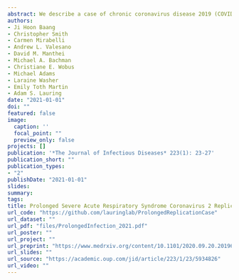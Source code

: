 ```yaml
---
abstract: We describe a case of chronic coronavirus disease 2019 (COVID-19) in a patient with lymphoma and associated B-cell immunodeficiency. Viral cultures and sequence analysis demonstrate ongoing replication of infectious severe acute respiratory syndrome coronavirus 2 (SARS-CoV-2) for at least 119 days. The patient had 3 admissions related to COVID-19 over a 4-month period and was treated twice with remdesivir and convalescent plasma with resolution of symptoms. The patient’s lack of seroconversion and prolonged course illustrate the importance of humoral immunity in resolving SARS-CoV-2 infection. This case highlights challenges in managing immunocompromised hosts, who may act as persistent shedders and sources of transmission.
authors:
- Ji Hoon Baang
- Christopher Smith
- Carmen Mirabelli
- Andrew L. Valesano
- David M. Manthei
- Michael A. Bachman
- Christiane E. Wobus
- Michael Adams
- Laraine Washer
- Emily Toth Martin
- Adam S. Lauring
date: "2021-01-01"
doi: ""
featured: false
image:
  caption: ''
  focal_point: ""
  preview_only: false
projects: []
publication: '*The Journal of Infectious Diseases* 223(1): 23-27'
publication_short: ""
publication_types:
- "2"
publishDate: "2021-01-01"
slides: 
summary: 
tags:
title: Prolonged Severe Acute Respiratory Syndrome Coronavirus 2 Replication in an Immunocompromised Patient
url_code: "https://github.com/lauringlab/ProlongedReplicationCase"
url_dataset: ""
url_pdf: "files/ProlongedInfection_2021.pdf"
url_poster: ""
url_project: ""
url_preprint: "https://www.medrxiv.org/content/10.1101/2020.09.20.20196899v1"
url_slides: ""
url_source: "https://academic.oup.com/jid/article/223/1/23/5934826"
url_video: ""
---
```


